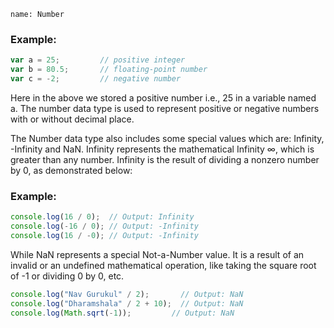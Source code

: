 ```ngMeta
name: Number
```


### Example:

```javascript
var a = 25;         // positive integer
var b = 80.5;       // floating-point number
var c = -2;         // negative number
```

Here in the above we stored a positive number i.e., 25 in a variable named a. 
The number data type is used to represent positive or negative numbers with or without decimal place.

The Number data type also includes some special values which are: Infinity, -Infinity and NaN. Infinity represents the mathematical Infinity ∞, which is greater than any number. Infinity is the result of dividing a nonzero number by 0, as demonstrated below:

### Example:

```javascript
console.log(16 / 0);  // Output: Infinity
console.log(-16 / 0); // Output: -Infinity
console.log(16 / -0); // Output: -Infinity
```

While NaN represents a special Not-a-Number value. It is a result of an invalid or an undefined mathematical operation, like taking the square root of -1 or dividing 0 by 0, etc.

```javascript
console.log("Nav Gurukul" / 2);       // Output: NaN
console.log("Dharamshala" / 2 + 10);  // Output: NaN
console.log(Math.sqrt(-1));         // Output: NaN
```